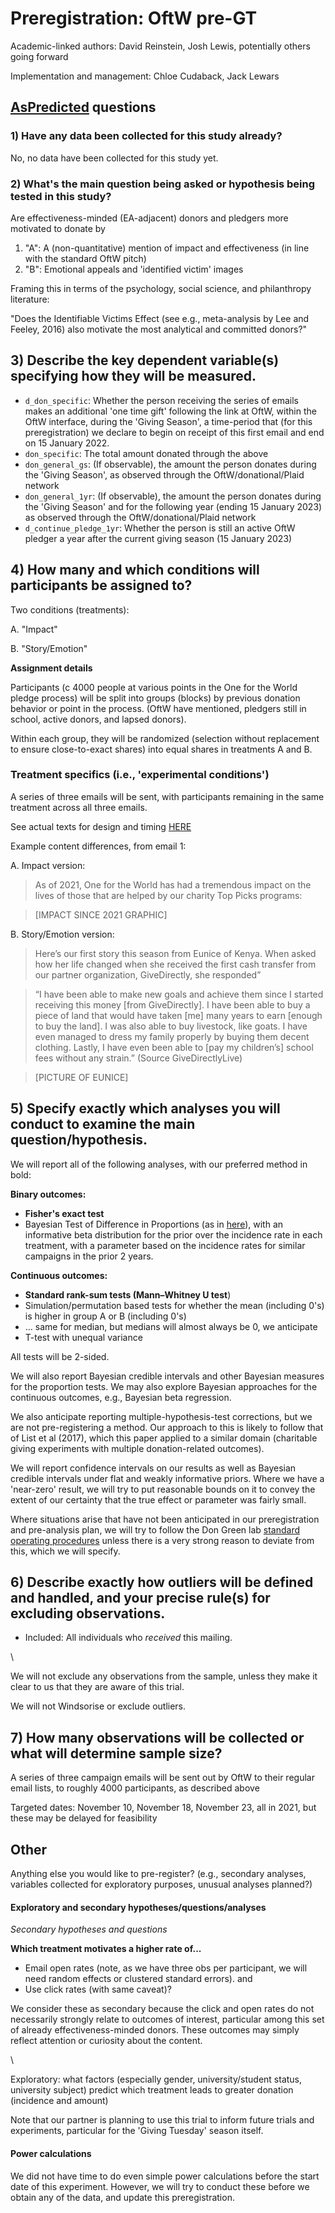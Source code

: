 # Preregistration: OftW pre-GT

Academic-linked authors: David Reinstein, Josh Lewis, potentially others going forward

Implementation and management: Chloe Cudaback, Jack Lewars

## [AsPredicted](https://aspredicted.org) questions

### 1) Have any data been collected for this study already?

No, no data have been collected for this study yet.

### 2) What's the main question being asked or hypothesis being tested in this study?

Are effectiveness-minded (EA-adjacent) donors and pledgers more motivated to donate by

1. "A": A (non-quantitative) mention of impact and effectiveness (in line with the standard OftW pitch)
2. "B": Emotional appeals and 'identified victim' images

Framing this in terms of the psychology, social science, and philanthropy literature:

"Does the Identifiable Victims Effect (see e.g., meta-analysis by Lee and Feeley, 2016) also motivate the most analytical and committed donors?"

## 3) Describe the key dependent variable(s) specifying how they will be measured.

* `d_don_specific`: Whether the person receiving the series of emails makes an additional 'one time gift' following the link at OftW, within the OftW interface, during the 'Giving Season', a time-period that (for this preregistration) we declare to begin on receipt of this first email and end on 15 January 2022.
* `don_specific`: The total amount donated through the above
* `don_general_gs`: (If observable), the amount the person donates during the 'Giving Season', as observed through the OftW/donational/Plaid network
* `don_general_1yr`: (If observable), the amount the person donates during the 'Giving Season' and for the following year (ending 15 January 2023) as observed through the OftW/donational/Plaid network
* `d_continue_pledge_1yr`: Whether the person is still an active OftW pledger a year after the current giving season (15 January 2023)

## 4) How many and which conditions will participants be assigned to?

Two conditions (treatments):

A. "Impact"

B. "Story/Emotion"

**Assignment details**

Participants (c 4000 people at various points in the One for the World pledge process) will be split into groups (blocks) by previous donation behavior or point in the process. (OftW have mentioned, pledgers still in school, active donors, and lapsed donors).

Within each group, they will be randomized (selection without replacement to ensure close-to-exact shares) into equal shares in treatments A and B.

### Treatment specifics (i.e., 'experimental conditions')

A series of three emails will be sent, with participants remaining in the same treatment across all three emails.

See actual texts for design and timing [HERE](https://docs.google.com/document/d/1VyAtfJ2bFaQBfQVlflIdsN29Otr7g8YjjihXVfBv7UM/edit)

Example content differences, from email 1:

A. Impact version:

> As of 2021, One for the World has had a tremendous impact on the lives of those that are helped by our charity Top Picks programs:

> \[IMPACT SINCE 2021 GRAPHIC]

B. Story/Emotion version:

> Here’s our first story this season from Eunice of Kenya. When asked how her life changed when she received the first cash transfer from our partner organization, GiveDirectly, she responded”

> “I have been able to make new goals and achieve them since I started receiving this money \[from GiveDirectly]. I have been able to buy a piece of land that would have taken \[me] many years to earn \[enough to buy the land]. I was also able to buy livestock, like goats. I have even managed to dress my family properly by buying them decent clothing. Lastly, I have even been able to \[pay my children’s] school fees without any strain.” (Source GiveDirectlyLive)

> \[PICTURE OF EUNICE]

## 5) Specify exactly which analyses you will conduct to examine the main question/hypothesis.

We will report all of the following analyses, with our preferred method in bold:

**Binary outcomes:**

* **Fisher's exact test**
* Bayesian Test of Difference in Proportions (as in [here](https://daaronr.github.io/dualprocess/donor-voice-questions-and-tests.html#bayes\_prop)), with an informative beta distribution for the prior over the incidence rate in each treatment, with a parameter based on the incidence rates for similar campaigns in the prior 2 years.



**Continuous outcomes:**

* **Standard rank-sum tests (Mann–Whitney U test**)
* Simulation/permutation based tests for whether the mean (including 0's) is higher in group A or B (including 0's)
* ... same for median, but medians will almost always be 0, we anticipate
* T-test with unequal variance

All tests will be 2-sided.

We will also report Bayesian credible intervals and other Bayesian measures for the proportion tests. We may also explore Bayesian approaches for the continuous outcomes, e.g., Bayesian beta regression.

We also anticipate reporting multiple-hypothesis-test corrections, but we are not pre-registering a method. Our approach to this is likely to follow that of List et al (2017), which this paper applied to a similar domain (charitable giving experiments with multiple donation-related outcomes).

We will report confidence intervals on our results as well as Bayesian credible intervals under flat and weakly informative priors. Where we have a 'near-zero' result, we will try to put reasonable bounds on it to convey the extent of our certainty that the true effect or parameter was fairly small.

Where situations arise that have not been anticipated in our preregistration and pre-analysis plan, we will try to follow the Don Green lab [standard operating procedures](https://github.com/acoppock/Green-Lab-SOP) unless there is a very strong reason to deviate from this, which we will specify.

## 6) Describe exactly how outliers will be defined and handled, and your precise rule(s) for excluding observations.

* Included: All individuals who _received_ this mailing.

\\

We will not exclude any observations from the sample, unless they make it clear to us that they are aware of this trial.

We will not Windsorise or exclude outliers.

## 7) How many observations will be collected or what will determine sample size?

A series of three campaign emails will be sent out by OftW to their regular email lists, to roughly 4000 participants, as described above

Targeted dates: November 10, November 18, November 23, all in 2021, but these may be delayed for feasibility

## Other

Anything else you would like to pre-register? (e.g., secondary analyses, variables collected for exploratory purposes, unusual analyses planned?)

#### Exploratory and secondary hypotheses/questions/analyses

_Secondary hypotheses and questions_

**Which treatment motivates a higher rate of...**

* Email open rates (note, as we have three obs per participant, we will need random effects or clustered standard errors). and
* Use click rates (with same caveat)?

We consider these as secondary because the click and open rates do not necessarily strongly relate to outcomes of interest, particular among this set of already effectiveness-minded donors. These outcomes may simply reflect attention or curiosity about the content.

\\

Exploratory: what factors (especially gender, university/student status, university subject) predict which treatment leads to greater donation (incidence and amount)

Note that our partner is planning to use this trial to inform future trials and experiments, particular for the 'Giving Tuesday' season itself.&#x20;



#### Power calculations

We did not have time to do even simple power calculations before the start date of this experiment. However, we will try to conduct these before we obtain any of the data, and update this preregistration.

